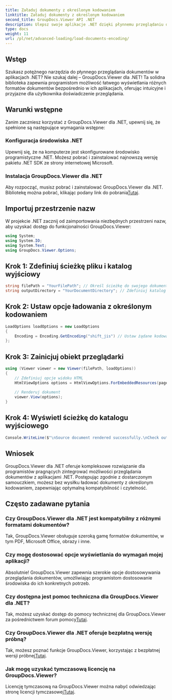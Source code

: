 ```yaml
---
title: Załaduj dokumenty z określonym kodowaniem
linktitle: Załaduj dokumenty z określonym kodowaniem
second_title: GroupDocs.Viewer API .NET
description: Ulepsz swoje aplikacje .NET dzięki płynnemu przeglądaniu dokumentów za pomocą GroupDocs.Viewer dla .NET. Bez wysiłku ładuj dokumenty z określonym kodowaniem i dostosowuj sposób przeglądania.
type: docs
weight: 11
url: /pl/net/advanced-loading/load-documents-encoding/
---
```

## Wstęp
Szukasz potężnego narzędzia do płynnego przeglądania dokumentów w aplikacjach .NET? Nie szukaj dalej – GroupDocs.Viewer dla .NET! Ta solidna biblioteka zapewnia programistom możliwość łatwego wyświetlania różnych formatów dokumentów bezpośrednio w ich aplikacjach, oferując intuicyjne i przyjazne dla użytkownika doświadczenie przeglądania.
## Warunki wstępne
Zanim zaczniesz korzystać z GroupDocs.Viewer dla .NET, upewnij się, że spełnione są następujące wymagania wstępne:
### Konfiguracja środowiska .NET
Upewnij się, że na komputerze jest skonfigurowane środowisko programistyczne .NET. Możesz pobrać i zainstalować najnowszą wersję pakietu .NET SDK ze strony internetowej Microsoft.
### Instalacja GroupDocs.Viewer dla .NET
 Aby rozpocząć, musisz pobrać i zainstalować GroupDocs.Viewer dla .NET. Bibliotekę można pobrać, klikając podany link do pobrania[Tutaj](https://releases.groupdocs.com/viewer/net/).

## Importuj przestrzenie nazw
W projekcie .NET zacznij od zaimportowania niezbędnych przestrzeni nazw, aby uzyskać dostęp do funkcjonalności GroupDocs.Viewer:
```csharp
using System;
using System.IO;
using System.Text;
using GroupDocs.Viewer.Options;
```

## Krok 1: Zdefiniuj ścieżkę pliku i katalog wyjściowy
```csharp
string filePath = "YourFilePath"; // Określ ścieżkę do swojego dokumentu
string outputDirectory = "YourDocumentDirectory"; // Zdefiniuj katalog wyjściowy dla renderowanych stron
```
## Krok 2: Ustaw opcje ładowania z określonym kodowaniem
```csharp
LoadOptions loadOptions = new LoadOptions
{
    Encoding = Encoding.GetEncoding("shift_jis") // Ustaw żądane kodowanie (np. shift_jis)
};
```
## Krok 3: Zainicjuj obiekt przeglądarki
```csharp
using (Viewer viewer = new Viewer(filePath, loadOptions))
{
    // Zdefiniuj opcje widoku HTML
    HtmlViewOptions options = HtmlViewOptions.ForEmbeddedResources(pageFilePathFormat);
    
    // Renderuj dokument
    viewer.View(options);
}
```
## Krok 4: Wyświetl ścieżkę do katalogu wyjściowego
```csharp
Console.WriteLine($"\nSource document rendered successfully.\nCheck output in {outputDirectory}.");
```

## Wniosek
GroupDocs.Viewer dla .NET oferuje kompleksowe rozwiązanie dla programistów pragnących zintegrować możliwości przeglądania dokumentów z aplikacjami .NET. Postępując zgodnie z dostarczonym samouczkiem, możesz bez wysiłku ładować dokumenty z określonym kodowaniem, zapewniając optymalną kompatybilność i czytelność.
## Często zadawane pytania
### Czy GroupDocs.Viewer dla .NET jest kompatybilny z różnymi formatami dokumentów?
Tak, GroupDocs.Viewer obsługuje szeroką gamę formatów dokumentów, w tym PDF, Microsoft Office, obrazy i inne.
### Czy mogę dostosować opcje wyświetlania do wymagań mojej aplikacji?
Absolutnie! GroupDocs.Viewer zapewnia szerokie opcje dostosowywania przeglądania dokumentów, umożliwiając programistom dostosowanie środowiska do ich konkretnych potrzeb.
### Czy dostępna jest pomoc techniczna dla GroupDocs.Viewer dla .NET?
 Tak, możesz uzyskać dostęp do pomocy technicznej dla GroupDocs.Viewer za pośrednictwem forum pomocy[Tutaj](https://forum.groupdocs.com/c/viewer/9).
### Czy GroupDocs.Viewer dla .NET oferuje bezpłatną wersję próbną?
Tak, możesz poznać funkcje GroupDocs.Viewer, korzystając z bezpłatnej wersji próbnej[Tutaj](https://releases.groupdocs.com/).
### Jak mogę uzyskać tymczasową licencję na GroupDocs.Viewer?
 Licencję tymczasową na GroupDocs.Viewer można nabyć odwiedzając stronę licencji tymczasowej[Tutaj](https://purchase.groupdocs.com/temporary-license/).